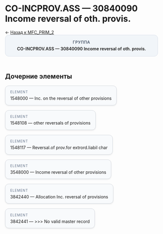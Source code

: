 # CO-INCPROV.ASS — 30840090 Income reversal of oth. provis.
<p class="cc-breadcrumb">← <a href='../../level_01/MFC_PRIM_2/'>Назад к MFC_PRIM_2</a></p>
<style>
.cc-container { display: flex; flex-direction: column; gap: 1.5rem; }
.cc-breadcrumb { margin: 0; }
.cc-parent { padding: 1rem 1.25rem; border-radius: 12px; background: #f1f5f9; border: 1px solid #d8dee9; text-align: center; font-weight: 600; }
.cc-parent .cc-tag { font-size: 0.8rem; text-transform: uppercase; color: #475569; letter-spacing: 0.06em; }
.cc-children { display: flex; flex-wrap: wrap; gap: 1rem; }
.cc-tile { display: block; min-width: 180px; padding: 0.85rem 1rem; border-radius: 12px; border: 1px solid #d1d5db; background: #ffffff; box-shadow: 0 2px 4px rgba(15, 23, 42, 0.08); transition: transform 0.1s ease, box-shadow 0.1s ease; color: inherit; text-decoration: none; }
.cc-tile:hover { transform: translateY(-2px); box-shadow: 0 6px 12px rgba(15, 23, 42, 0.15); }
.cc-tile-leaf { background: #f8fafc; }
.cc-tag { font-size: 0.7rem; color: #64748b; text-transform: uppercase; letter-spacing: 0.08em; margin-bottom: 0.3rem; }
</style>
<div class='cc-container'>
  <div class='cc-parent'>
    <div class='cc-tag'>Группа</div>
    <div>CO-INCPROV.ASS — 30840090 Income reversal of oth. provis.</div>
  </div>
  <div>
    <h2>Дочерние элементы</h2>
<div class='cc-children'><div class='cc-tile cc-tile-leaf'><div class='cc-tag'>ELEMENT</div><div>1548000 — Inc. on the reversal of other provisions</div></div><div class='cc-tile cc-tile-leaf'><div class='cc-tag'>ELEMENT</div><div>1548108 — other reversals of provisions</div></div><div class='cc-tile cc-tile-leaf'><div class='cc-tag'>ELEMENT</div><div>1548117 — Reversal.of prov.for extrord.liabil char</div></div><div class='cc-tile cc-tile-leaf'><div class='cc-tag'>ELEMENT</div><div>3548000 — Income reversal of other provisions</div></div><div class='cc-tile cc-tile-leaf'><div class='cc-tag'>ELEMENT</div><div>3842440 — Allocation Inc. reversal of provisions</div></div><div class='cc-tile cc-tile-leaf'><div class='cc-tag'>ELEMENT</div><div>3842441 — &gt;&gt;&gt; No valid master record</div></div></div>
  </div>
</div>
